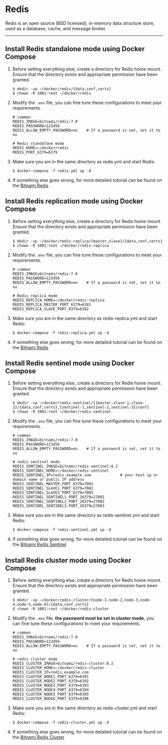 # Redis

Redis is an open source (BSD licensed), in-memory data structure store, used as a database, cache, and message broker.

---

## Install Redis standalone mode using Docker Compose

1. Before setting everything else, create a directory for Redis home mount. Ensure that the directory exists and
   appropriate permission have been granted.

   ```shell
   $ mkdir -vp ~/docker/redis/{data,conf,certs}
   $ chown -R 1001:root ~/docker/redis
   ``` 

2. Modify the `.env` file, you can fine tune these configurations to meet your requirements.

   ```properties
   # common
   REDIS_IMAGE=bitnami/redis:7.0
   REDIS_PASSWORD=123456
   REDIS_ALLOW_EMPTY_PASSWORD=no    # If a password is set, set it to no
   
   # Redis standalone mode
   REDIS_HOME=~/docker/redis
   REDIS_PORT_6379=6379
   ```

3. Make sure you are in the same directory as redis.yml and start Redis:

   ```shell
   $ docker-compose -f redis.yml up -d
   ```

4. If something else goes wrong, for more detailed tutorial can be found on
   the [Bitnami Redis](https://hub.docker.com/r/bitnami/redis)

## Install Redis replication mode using Docker Compose

1. Before setting everything else, create a directory for Redis home mount. Ensure that the directory exists and
   appropriate permission have been granted.

   ```shell
   $ mkdir -vp ~/docker/redis-replica/{master,slave}/{data,conf,certs}
   $ chown -R 1001:root ~/docker/redis-replica
   ``` 

2. Modify the `.env` file, you can fine tune these configurations to meet your requirements.

   ```properties
   # common
   REDIS_IMAGE=bitnami/redis:7.0
   REDIS_PASSWORD=123456
   REDIS_ALLOW_EMPTY_PASSWORD=no    # If a password is set, set it to no
   
   # Redis replica mode
   REDIS_REPLICA_HOME=~/docker/redis-replica
   REDIS_REPLICA_MASTER_PORT_6379=6381
   REDIS_REPLICA_SLAVE_PORT_6379=6382
   ```

3. Make sure you are in the same directory as redis-replica.yml and start Redis:

   ```shell
   $ docker-compose -f redis-replica.yml up -d
   ```

4. If something else goes wrong, for more detailed tutorial can be found on
   the [Bitnami Redis](https://hub.docker.com/r/bitnami/redis)

## Install Redis sentinel mode using Docker Compose

1. Before setting everything else, create a directory for Redis home mount. Ensure that the directory exists and
   appropriate permission have been granted.

   ```shell
   $ mkdir -vp ~/docker/redis-sentinel/{{master,slave-1,slave-2}/{data,conf,certs},{sentinel-1,sentinel-2,sentinel-3}/conf}
   $ chown -R 1001:root ~/docker/redis-sentinel
   ``` 

2. Modify the `.env` file, you can fine tune these configurations to meet your requirements.

   ```properties
   # common
   REDIS_IMAGE=bitnami/redis:7.0
   REDIS_PASSWORD=123456
   REDIS_ALLOW_EMPTY_PASSWORD=no    # If a password is set, set it to no
   
   # redis sentinel mode
   REDIS_SENTINEL_IMAGE=bitnami/redis-sentinel:6.2
   REDIS_SENTINEL_HOME=~/docker/redis-sentinel
   REDIS_SENTINEL_IP=redis.example.com             # your host ip or domain name or public IP address
   REDIS_SENTINEL_MASTER_PORT_6379=7001
   REDIS_SENTINEL_SLAVE1_PORT_6379=7002
   REDIS_SENTINEL_SLAVE2_PORT_6379=7003
   REDIS_SENTINEL_SENTINEL1_PORT_26379=27001
   REDIS_SENTINEL_SENTINEL2_PORT_26379=27002
   REDIS_SENTINEL_SENTINEL3_PORT_26379=27003
   ```

3. Make sure you are in the same directory as redis-sentinel.yml and start Redis:

   ```shell
   $ docker-compose -f redis-sentinel.yml up -d
   ```

4. If something else goes wrong, for more detailed tutorial can be found on
   the [Bitnami Redis Sentinel](https://hub.docker.com/r/bitnami/redis-sentinel)

## Install Redis cluster mode using Docker Compose

1. Before setting everything else, create a directory for Redis home mount. Ensure that the directory exists and
   appropriate permission have been granted.

   ```shell
   $ mkdir -vp ~/docker/redis-cluster/{node-1,node-2,node-3,node-4,node-5,node-6}/{data,conf,certs}
   $ chown -R 1001:root ~/docker/redis-cluster
   ``` 

2. Modify the `.env` file, **the password must be set in cluster mode**, you can fine tune these configurations to meet
   your requirements.

   ```properties
   # common
   REDIS_IMAGE=bitnami/redis:7.0
   REDIS_PASSWORD=123456
   REDIS_ALLOW_EMPTY_PASSWORD=no    # If a password is set, set it to no
   
   # redis cluster mode
   REDIS_CLUSTER_IMAGE=bitnami/redis-cluster:6.2
   REDIS_CLUSTER_HOME=~/docker/redis-cluster
   REDIS_CLUSTER_IP=redis.example.com
   REDIS_CLUSTER_NODE1_PORT_6379=6391
   REDIS_CLUSTER_NODE2_PORT_6379=6392
   REDIS_CLUSTER_NODE3_PORT_6379=6393
   REDIS_CLUSTER_NODE4_PORT_6379=6394
   REDIS_CLUSTER_NODE5_PORT_6379=6395
   REDIS_CLUSTER_NODE6_PORT_6379=6396
   ```

3. Make sure you are in the same directory as redis-cluster.yml and start Redis:

   ```shell
   $ docker-compose -f redis-cluster.yml up -d
   ```

4. If something else goes wrong, for more detailed tutorial can be found on
   the [Bitnami Redis Cluster](https://hub.docker.com/r/bitnami/redis-cluster)